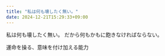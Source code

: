 ```yaml
---
title: "私は何も壊したく無い。"
date: 2024-12-21T15:29:33+09:00
---
```

私は何も壊したく無い。
だから何もかもに飽きなければならない。

運命を操る、意味を付け加える能力

